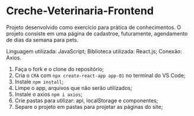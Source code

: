 # Creche-Veterinaria-Frontend

Projeto desenvolvido como exercício para prática de conhecimentos. O projeto consiste em uma página de cadastroe, futuramente, agendamento de dias da semana para pets.

Linguagem utilizada: JavaScript;
Biblioteca utilizada: React.js;
Conexão: Axios.

1. Faça o fork e o clone do repositório;
2. Cria o `CRA` com `npx create-react-app app-01` no terminal do VS Code;
3. Instale `npm install`;
4. Limpe o app, arquivos que não serão utilizados;
5. Instale o axios `npm i axios`;
6. Crie pastas para utilizar: api, localStorage e componentes;
7. Separe o projeto em pastas para projetar as páginas do site;
